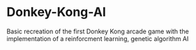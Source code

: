 # Donkey-Kong-AI
Basic recreation of the first Donkey Kong arcade game with the implementation of a reinforcment learning, genetic algorithm AI
